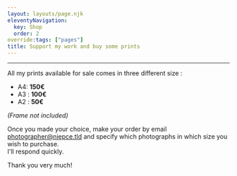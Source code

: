 ```yaml
---
layout: layouts/page.njk
eleventyNavigation:
  key: Shop
  order: 2
override:tags: ["pages"]
title: Support my work and buy some prints
---
```


---

All my prints available for sale comes in three different size :

- A4: **150€**
- A3 : **100€**
- A2 : **50€**

_(Frame not included)_

Once you made your choice, make your order by email <a href="mailto:photographer@niepce.tld">photographer@niepce.tld</a> and specify which photographs in which size you wish to purchase.  
I'll respond quickly.

Thank you very much!
